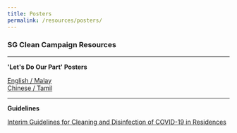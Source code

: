 ```yaml
---
title: Posters
permalink: /resources/posters/
---
```


### SG Clean Campaign Resources

---
**'Let's Do Our Part' Posters**

[English / Malay](/files/poster-english-malay.pdf/)<br>
[Chinese / Tamil](/files/poster-chinese-tamil.pdf/)<br>

---
**Guidelines**

[Interim Guidelines for Cleaning and Disinfection of COVID-19 in Residences ](https://www.nea.gov.sg/docs/default-source/our-services/public-cleanliness/covid-19/interim-guidelines-for-residences-english.pdf)<br>
